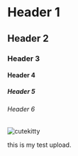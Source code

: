 # Header 1
## Header 2
### Header 3
#### Header 4
##### Header 5
###### Header 6

![cutekitty](https://en.bcdn.biz/Images/2018/6/12/49c138bc-9393-4dfe-919e-beeb1aaa01ae.jpg)


this is my test upload.
